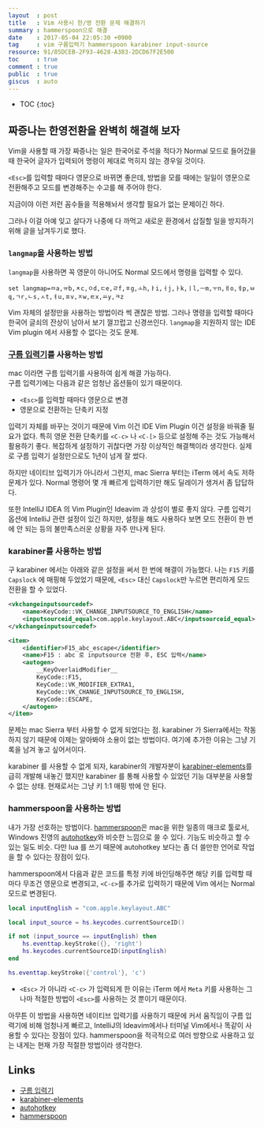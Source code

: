 ```yaml
---
layout  : post
title   : Vim 사용시 한/영 전환 문제 해결하기
summary : hammerspoon으로 해결
date    : 2017-05-04 22:05:30 +0900
tag     : vim 구름입력기 hammerspoon karabiner input-source
resource: 91/85DCEB-2F93-4628-A383-2DCD67F2E500
toc     : true
comment : true
public  : true
giscus  : auto
---
```

* TOC
{:toc}

## 짜증나는 한영전환을 완벽히 해결해 보자

Vim을 사용할 때 가장 짜증나는 일은 한국어로 주석을 적다가 Normal 모드로 들어갔을 때 한국어 글자가 입력되어 명령이 제대로 먹히지 않는 경우일 것이다.

`<Esc>`를 입력할 때마다 영문으로 바뀌면 좋은데, 방법을 모를 때에는 일일이 영문으로 전환해주고 모드를 변경해주는 수고를 해 주어야 한다.

지금이야 이런 저런 꼼수들을 적용해놔서 생각할 필요가 없는 문제이긴 하다.

그러나 이걸 아예 잊고 살다가 나중에 다 까먹고 새로운 환경에서 삽질할 일을 방지하기 위해 글을 남겨두기로 했다.

### `langmap`을 사용하는 방법

`langmap`을 사용하면 꼭 영문이 아니어도 Normal 모드에서 명령을 입력할 수 있다.

```viml
set langmap=ㅁa,ㅠb,ㅊc,ㅇd,ㄷe,ㄹf,ㅎg,ㅗh,ㅑi,ㅓj,ㅏk,ㅣl,ㅡm,ㅜn,ㅐo,ㅔp,ㅂq,ㄱr,ㄴs,ㅅt,ㅕu,ㅍv,ㅈw,ㅌx,ㅛy,ㅋz
```

Vim 자체의 설정만을 사용하는 방법이라 썩 괜찮은 방법. 그러나 명령을 입력할 때마다 한국어 글쇠의 잔상이 남아서 보기 껄끄럽고 신경쓰인다. `langmap`을 지원하지 않는 IDE Vim plugin 에서 사용할 수 없다는 것도 문제.

### [구름 입력기](http://gureum.io/)를 사용하는 방법

mac 이라면 구름 입력기를 사용하여 쉽게 해결 가능하다.  
구름 입력기에는 다음과 같은 엄청난 옵션들이 있기 때문이다.

* `<Esc>`를 입력할 때마다 영문으로 변경
* 영문으로 전환하는 단축키 지정

입력기 자체를 바꾸는 것이기 때문에 Vim 이건 IDE Vim Plugin 이건 설정을 바꿔줄 필요가 없다.
특히 영문 전환 단축키를 `<C-c>` 나 `<C-[>` 등으로 설정해 주는 것도 가능해서 활용하기 좋다.
복잡하게 설정하기 귀찮다면 가장 이상적인 해결책이라 생각한다. 실제로 구름 입력기 설정만으로도 1년이 넘게 잘 썼다.

하지만 네이티브 입력기가 아니라서 그런지, mac Sierra 부터는 iTerm 에서 속도 저하 문제가 있다. Normal 명령어 몇 개 빠르게 입력하기만 해도 딜레이가 생겨서 좀 답답하다.

또한 IntelliJ IDEA 의 Vim Plugin인 Ideavim 과 상성이 별로 좋지 않다. 구름 입력기 옵션에 IntelliJ 관련 설정이 있긴 하지만, 설정을 해도 사용하다 보면 모드 전환이 한 번에 안 되는 등의 불만족스러운 상황을 자주 만나게 된다.

### karabiner를 사용하는 방법

구 karabiner 에서는 아래와 같은 설정을 써서 한 번에 해결이 가능했다.
나는 `F15` 키를 `Capslock` 에 매핑해 두었었기 때문에, `<Esc>` 대신 `Capslock`만 누르면 편리하게 모드 전환을 할 수 있었다.

```xml
<vkchangeinputsourcedef>
    <name>KeyCode::VK_CHANGE_INPUTSOURCE_TO_ENGLISH</name>
    <inputsourceid_equal>com.apple.keylayout.ABC</inputsourceid_equal>
</vkchangeinputsourcedef>

<item>
    <identifier>F15_abc_escape</identifier>
    <name>F15 : abc 로 inputsource 전환 후, ESC 입력</name>
    <autogen>
        __KeyOverlaidModifier__
        KeyCode::F15,
        KeyCode::VK_MODIFIER_EXTRA1,
        KeyCode::VK_CHANGE_INPUTSOURCE_TO_ENGLISH,
        KeyCode::ESCAPE,
    </autogen>
</item>
```

문제는 mac Sierra 부터 사용할 수 없게 되었다는 점. karabiner 가 Sierra에서는 작동하지 않기 때문에 이제는 알아봐야 소용이 없는 방법이다. 여기에 추가한 이유는 그냥 기록을 남겨 놓고 싶어서이다.

karabiner 를 사용할 수 없게 되자, karabiner의 개발자분이 [karabiner-elements](https://github.com/tekezo/Karabiner-Elements)를 급히 개발해 내놓긴 했지만 karabiner 를 통해 사용할 수 있었던 기능 대부분을 사용할 수 없는 상태. 현재로서는 그냥 키 1:1 매핑 밖에 안 된다.

### hammerspoon을 사용하는 방법

내가 가장 선호하는 방법이다. [hammerspoon](http://www.hammerspoon.org/)은 mac을 위한 일종의 매크로 툴로서, Windows 진영의 [autohotkey](https://autohotkey.com/)와 비슷한 느낌으로 쓸 수 있다. 기능도 비슷하고 할 수 있는 일도 비슷. 다만 lua 를 쓰기 때문에 autohotkey 보다는 좀 더 쓸만한 언어로 작업을 할 수 있다는 장점이 있다.

hammerspoon에서 다음과 같은 코드를 특정 키에 바인딩해주면 해당 키를 입력할 때마다 무조건 영문으로 변경되고, `<C-c>`를 추가로 입력하기 때문에 Vim 에서는 Normal 모드로 변경된다.

```lua
local inputEnglish = "com.apple.keylayout.ABC"

local input_source = hs.keycodes.currentSourceID()

if not (input_source == inputEnglish) then
    hs.eventtap.keyStroke({}, 'right')
    hs.keycodes.currentSourceID(inputEnglish)
end

hs.eventtap.keyStroke({'control'}, 'c')
```

* `<Esc>` 가 아니라 `<C-c>` 가 입력되게 한 이유는 iTerm 에서 `Meta` 키를 사용하는 그나마 적절한 방법이 `<Esc>`를 사용하는 것 뿐이기 때문이다.

아무튼 이 방법을 사용하면 네이티브 입력기를 사용하기 때문에 커서 움직임이 구름 입력기에 비해 엄청나게 빠르고, IntelliJ의 Ideavim에서나 터미널 Vim에서나 똑같이 사용할 수 있다는 장점이 있다. hammerspoon을 적극적으로 여러 방향으로 사용하고 있는 내게는 현재 가장 적절한 방법이라 생각한다.

## Links

* [구름 입력기](http://gureum.io/)
* [karabiner-elements](https://github.com/tekezo/Karabiner-Elements)
* [autohotkey](https://autohotkey.com/)
* [hammerspoon](http://www.hammerspoon.org/)

